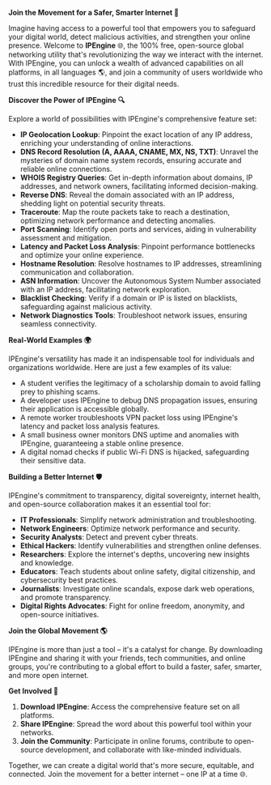 **Join the Movement for a Safer, Smarter Internet 🚀**

Imagine having access to a powerful tool that empowers you to safeguard your digital world, detect malicious activities, and strengthen your online presence. Welcome to **IPEngine** 🌐, the 100% free, open-source global networking utility that's revolutionizing the way we interact with the internet. With IPEngine, you can unlock a wealth of advanced capabilities on all platforms, in all languages 🌎, and join a community of users worldwide who trust this incredible resource for their digital needs.

**Discover the Power of IPEngine 🔍**

Explore a world of possibilities with IPEngine's comprehensive feature set:

*   **IP Geolocation Lookup**: Pinpoint the exact location of any IP address, enriching your understanding of online interactions.
*   **DNS Record Resolution (A, AAAA, CNAME, MX, NS, TXT)**: Unravel the mysteries of domain name system records, ensuring accurate and reliable online connections.
*   **WHOIS Registry Queries**: Get in-depth information about domains, IP addresses, and network owners, facilitating informed decision-making.
*   **Reverse DNS**: Reveal the domain associated with an IP address, shedding light on potential security threats.
*   **Traceroute**: Map the route packets take to reach a destination, optimizing network performance and detecting anomalies.
*   **Port Scanning**: Identify open ports and services, aiding in vulnerability assessment and mitigation.
*   **Latency and Packet Loss Analysis**: Pinpoint performance bottlenecks and optimize your online experience.
*   **Hostname Resolution**: Resolve hostnames to IP addresses, streamlining communication and collaboration.
*   **ASN Information**: Uncover the Autonomous System Number associated with an IP address, facilitating network exploration.
*   **Blacklist Checking**: Verify if a domain or IP is listed on blacklists, safeguarding against malicious activity.
*   **Network Diagnostics Tools**: Troubleshoot network issues, ensuring seamless connectivity.

**Real-World Examples 🌍**

IPEngine's versatility has made it an indispensable tool for individuals and organizations worldwide. Here are just a few examples of its value:

*   A student verifies the legitimacy of a scholarship domain to avoid falling prey to phishing scams.
*   A developer uses IPEngine to debug DNS propagation issues, ensuring their application is accessible globally.
*   A remote worker troubleshoots VPN packet loss using IPEngine's latency and packet loss analysis features.
*   A small business owner monitors DNS uptime and anomalies with IPEngine, guaranteeing a stable online presence.
*   A digital nomad checks if public Wi-Fi DNS is hijacked, safeguarding their sensitive data.

**Building a Better Internet 🛡️**

IPEngine's commitment to transparency, digital sovereignty, internet health, and open-source collaboration makes it an essential tool for:

*   **IT Professionals**: Simplify network administration and troubleshooting.
*   **Network Engineers**: Optimize network performance and security.
*   **Security Analysts**: Detect and prevent cyber threats.
*   **Ethical Hackers**: Identify vulnerabilities and strengthen online defenses.
*   **Researchers**: Explore the internet's depths, uncovering new insights and knowledge.
*   **Educators**: Teach students about online safety, digital citizenship, and cybersecurity best practices.
*   **Journalists**: Investigate online scandals, expose dark web operations, and promote transparency.
*   **Digital Rights Advocates**: Fight for online freedom, anonymity, and open-source initiatives.

**Join the Global Movement 🌎**

IPEngine is more than just a tool – it's a catalyst for change. By downloading IPEngine and sharing it with your friends, tech communities, and online groups, you're contributing to a global effort to build a faster, safer, smarter, and more open internet.

**Get Involved 🚀**

1.  **Download IPEngine**: Access the comprehensive feature set on all platforms.
2.  **Share IPEngine**: Spread the word about this powerful tool within your networks.
3.  **Join the Community**: Participate in online forums, contribute to open-source development, and collaborate with like-minded individuals.

Together, we can create a digital world that's more secure, equitable, and connected. Join the movement for a better internet – one IP at a time 🌐.